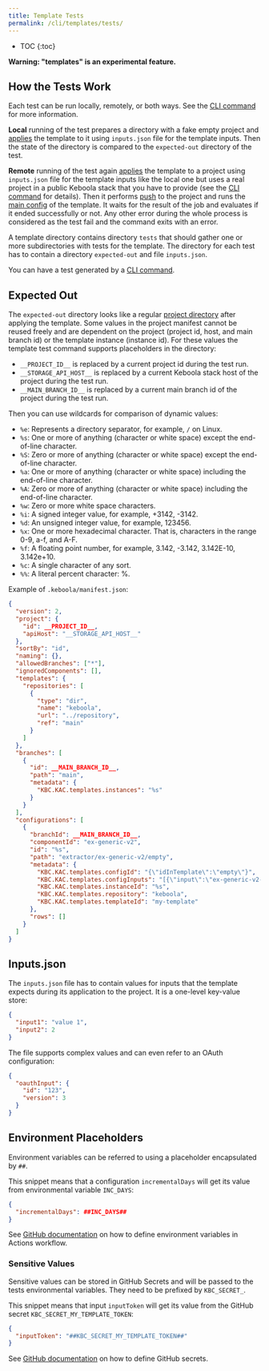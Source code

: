```yaml
---
title: Template Tests
permalink: /cli/templates/tests/
---
```


* TOC
{:toc}

**Warning: "templates" is an experimental feature.**

## How the Tests Work

Each test can be run locally, remotely, or both ways. See the [CLI command](/cli/commands/template/test/run/) for more information.

**Local** running of the test prepares a directory with a fake empty project and [applies](/cli/commands/local/template/use/) 
the template to it using `inputs.json` file for the template inputs. Then the state of the directory is compared 
to the `expected-out` directory of the test.

**Remote** running of the test again [applies](/cli/commands/local/template/use/) the template to a project 
using `inputs.json` file for the template inputs like the local one but uses a real project in a public Keboola stack 
that you have to provide (see the [CLI command](/cli/commands/template/test/run/) for details). Then it performs 
[push](/cli/commands/sync/push/) to the project and runs the [main config](/cli/templates/structure/#manifest) of the template.
It waits for the result of the job and evaluates if it ended successfully or not. Any other error during the whole process
is considered as the test fail and the command exits with an error.

A template directory contains directory `tests` that should gather one or more subdirectories with tests for the template.
The directory for each test has to contain a directory `expected-out` and file `inputs.json`. 

You can have a test generated by a [CLI command](/cli/commands/template/test/create/). 

## Expected Out

The `expected-out` directory looks like a regular [project directory](/cli/structure/) after applying the template. 
Some values in the project manifest cannot be reused freely and are dependent on the project 
(project id, host, and main branch id) or the template instance (instance id). For these values the template test command
supports placeholders in the directory:

- `__PROJECT_ID__` is replaced by a current project id during the test run.
- `__STORAGE_API_HOST__` is replaced by a current Keboola stack host of the project during the test run.
- `__MAIN_BRANCH_ID__` is replaced by a current main branch id of the project during the test run.

Then you can use wildcards for comparison of dynamic values:

- `%e`: Represents a directory separator, for example, `/` on Linux.
- `%s`: One or more of anything (character or white space) except the end-of-line character.
- `%S`: Zero or more of anything (character or white space) except the end-of-line character.
- `%a`: One or more of anything (character or white space) including the end-of-line character.
- `%A`: Zero or more of anything (character or white space) including the end-of-line character.
- `%w`: Zero or more white space characters.
- `%i`: A signed integer value, for example, +3142, -3142.
- `%d`: An unsigned integer value, for example, 123456.
- `%x`: One or more hexadecimal character. That is, characters in the range 0-9, a-f, and A-F.
- `%f`: A floating point number, for example, 3.142, -3.142, 3.142E-10, 3.142e+10.
- `%c`: A single character of any sort.
- `%%`: A literal percent character: %.

Example of `.keboola/manifest.json`:

```json
{
  "version": 2,
  "project": {
    "id": __PROJECT_ID__,
    "apiHost": "__STORAGE_API_HOST__"
  },
  "sortBy": "id",
  "naming": {},
  "allowedBranches": ["*"],
  "ignoredComponents": [],
  "templates": {
    "repositories": [
      {
        "type": "dir",
        "name": "keboola",
        "url": "../repository",
        "ref": "main"
      }
    ]
  },
  "branches": [
    {
      "id": __MAIN_BRANCH_ID__,
      "path": "main",
      "metadata": {
        "KBC.KAC.templates.instances": "%s"
      }
    }
  ],
  "configurations": [
    {
      "branchId": __MAIN_BRANCH_ID__,
      "componentId": "ex-generic-v2",
      "id": "%s",
      "path": "extractor/ex-generic-v2/empty",
      "metadata": {
        "KBC.KAC.templates.configId": "{\"idInTemplate\":\"empty\"}",
        "KBC.KAC.templates.configInputs": "[{\"input\":\"ex-generic-v2-oauth\",\"key\":\"authorization.oauth_api\"},{\"input\":\"ex-generic-v2-api-base-url\",\"key\":\"parameters.api.baseUrl\"}]",
        "KBC.KAC.templates.instanceId": "%s",
        "KBC.KAC.templates.repository": "keboola",
        "KBC.KAC.templates.templateId": "my-template"
      },
      "rows": []
    }
  ]
}

```

## Inputs.json

The `inputs.json` file has to contain values for inputs that the template expects during its application to the project.
It is a one-level key-value store:

```json
{
  "input1": "value 1",
  "input2": 2
}
```

The file supports complex values and can even refer to an OAuth configuration:

```json
{
  "oauthInput": {
    "id": "123",
    "version": 3
  }
}
```

## Environment Placeholders

Environment variables can be referred to using a placeholder encapsulated by `##`.

This snippet means that a configuration `incrementalDays` will get its value from environmental variable `INC_DAYS`:

```json
{
  "incrementalDays": ##INC_DAYS##
}
```

See [GitHub documentation](https://docs.github.com/en/actions/learn-github-actions/environment-variables) on how to define environment variables in Actions workflow.


### Sensitive Values

Sensitive values can be stored in GitHub Secrets and will be passed to the tests environmental variables. They need to be prefixed by `KBC_SECRET_`. 

This snippet means that input `inputToken` will get its value from the GitHub secret `KBC_SECRET_MY_TEMPLATE_TOKEN`:

```json
{
  "inputToken": "##KBC_SECRET_MY_TEMPLATE_TOKEN##"
}
```

See [GitHub documentation](https://docs.github.com/en/actions/security-guides/encrypted-secrets#creating-encrypted-secrets-for-a-repository) on how to define GitHub secrets.
